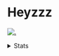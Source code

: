 # Heyzzz  

[![.](https://skillicons.dev/icons?i=ts,nextjs,nestjs,mongodb)](https://skillicons.dev)  

<details>
<summary>Stats</summary
<!--START_SECTION:waka-->

```txt
JavaScript   10 mins         ████████░░░░░░░░░░░░░░░░░   32.65 %
JSON         10 mins         ████████░░░░░░░░░░░░░░░░░   32.35 %
TypeScript   9 mins          ███████▓░░░░░░░░░░░░░░░░░   30.53 %
Other        1 min           █░░░░░░░░░░░░░░░░░░░░░░░░   04.47 %
```

<!--END_SECTION:waka-->
</details>

